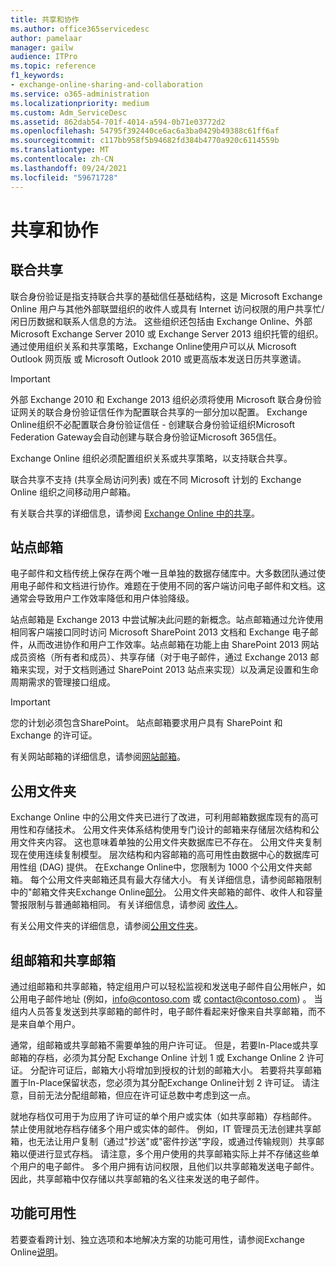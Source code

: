 ```yaml
---
title: 共享和协作
ms.author: office365servicedesc
author: pamelaar
manager: gailw
audience: ITPro
ms.topic: reference
f1_keywords:
- exchange-online-sharing-and-collaboration
ms.service: o365-administration
ms.localizationpriority: medium
ms.custom: Adm_ServiceDesc
ms.assetid: 862dab54-701f-4014-a594-0b71e03772d2
ms.openlocfilehash: 54795f392440ce6ac6a3ba0429b49388c61ff6af
ms.sourcegitcommit: c117bb958f5b94682fd384b4770a920c6114559b
ms.translationtype: MT
ms.contentlocale: zh-CN
ms.lasthandoff: 09/24/2021
ms.locfileid: "59671728"
---
```

# <a name="sharing-and-collaboration"></a>共享和协作

## <a name="federated-sharing"></a>联合共享

联合身份验证是指支持联合共享的基础信任基础结构，这是 Microsoft Exchange Online 用户与其他外部联盟组织的收件人或具有 Internet 访问权限的用户共享忙/闲日历数据和联系人信息的方法。 这些组织还包括由 Exchange Online、外部 Microsoft Exchange Server 2010 或 Exchange Server 2013 组织托管的组织。 通过使用组织关系和共享策略，Exchange Online使用户可以从 Microsoft Outlook 网页版 或 Microsoft Outlook 2010 或更高版本发送日历共享邀请。
  
> [!IMPORTANT]
>  外部 Exchange 2010 和 Exchange 2013 组织必须将使用 Microsoft 联合身份验证网关的联合身份验证信任作为配置联合共享的一部分加以配置。 Exchange Online组织不必配置联合身份验证信任 - 创建联合身份验证组织Microsoft Federation Gateway会自动创建与联合身份验证Microsoft 365信任。 
>
>  Exchange Online 组织必须配置组织关系或共享策略，以支持联合共享。 
>
>  联合共享不支持 (共享全局访问列表) 或在不同 Microsoft 计划的 Exchange Online 组织之间移动用户邮箱。 
  
有关联合共享的详细信息，请参阅 [Exchange Online 中的共享](/exchange/sharing/sharing)。
  
## <a name="site-mailboxes"></a>站点邮箱

电子邮件和文档传统上保存在两个唯一且单独的数据存储库中。大多数团队通过使用电子邮件和文档进行协作。难题在于使用不同的客户端访问电子邮件和文档。这通常会导致用户工作效率降低和用户体验降级。
  
站点邮箱是 Exchange 2013 中尝试解决此问题的新概念。站点邮箱通过允许使用相同客户端接口同时访问 Microsoft SharePoint 2013 文档和 Exchange 电子邮件，从而改进协作和用户工作效率。站点邮箱在功能上由 SharePoint 2013 网站成员资格（所有者和成员）、共享存储（对于电子邮件，通过 Exchange 2013 邮箱来实现，对于文档则通过 SharePoint 2013 站点来实现）以及满足设置和生命周期需求的管理接口组成。
  
> [!IMPORTANT]
> 您的计划必须包含SharePoint。 站点邮箱要求用户具有 SharePoint 和 Exchange 的许可证。 
  
有关网站邮箱的详细信息，请参阅[网站邮箱](/exchange/collaboration-exo/collaboration-exo)。
  
## <a name="public-folders"></a>公用文件夹

Exchange Online 中的公用文件夹已进行了改进，可利用邮箱数据库现有的高可用性和存储技术。 公用文件夹体系结构使用专门设计的邮箱来存储层次结构和公用文件夹内容。 这也意味着单独的公用文件夹数据库已不存在。 公用文件夹复制现在使用连续复制模型。 层次结构和内容邮箱的高可用性由数据中心的数据库可用性组 (DAG) 提供。 在Exchange Online中，您限制为 1000 个公用文件夹邮箱。 每个公用文件夹邮箱还具有最大存储大小。 有关详细信息，请参阅邮箱限制中的"邮箱文件夹Exchange Online[部分](exchange-online-limits.md)。 公用文件夹邮箱的邮件、收件人和容量警报限制与普通邮箱相同。 有关详细信息，请参阅 [收件人](recipients.md)。 
  
有关公用文件夹的详细信息，请参阅[公用文件夹](/exchange/collaboration-exo/public-folders/public-folders)。
  
## <a name="group-and-shared-mailboxes"></a>组邮箱和共享邮箱

通过组邮箱和共享邮箱，特定组用户可以轻松监视和发送电子邮件自公用帐户，如公用电子邮件地址 (例如，info@contoso.com 或 contact@contoso.com) 。 当组内人员答复发送到共享邮箱的邮件时，电子邮件看起来好像来自共享邮箱，而不是来自单个用户。
  
通常，组邮箱或共享邮箱不需要单独的用户许可证。 但是，若要In-Place或共享邮箱的存档，必须为其分配 Exchange Online 计划 1 或 Exchange Online 2 许可证。 分配许可证后，邮箱大小将增加到授权的计划的邮箱大小。 若要将共享邮箱置于In-Place保留状态，您必须为其分配Exchange Online计划 2 许可证。 请注意，目前无法分配组邮箱，但应在许可证总数中考虑到这一点。
  
就地存档仅可用于为应用了许可证的单个用户或实体（如共享邮箱）存档邮件。 禁止使用就地存档存储多个用户或实体的邮件。 例如，IT 管理员无法创建共享邮箱，也无法让用户复制（通过"抄送"或"密件抄送"字段，或通过传输规则）共享邮箱以便进行显式存档。 请注意，多个用户使用的共享邮箱实际上并不存储这些单个用户的电子邮件。 多个用户拥有访问权限，且他们以共享邮箱发送电子邮件。 因此，共享邮箱中仅存储以共享邮箱的名义往来发送的电子邮件。
  
## <a name="feature-availability"></a>功能可用性

若要查看跨计划、独立选项和本地解决方案的功能可用性，请参阅Exchange Online[说明](exchange-online-service-description.md)。
